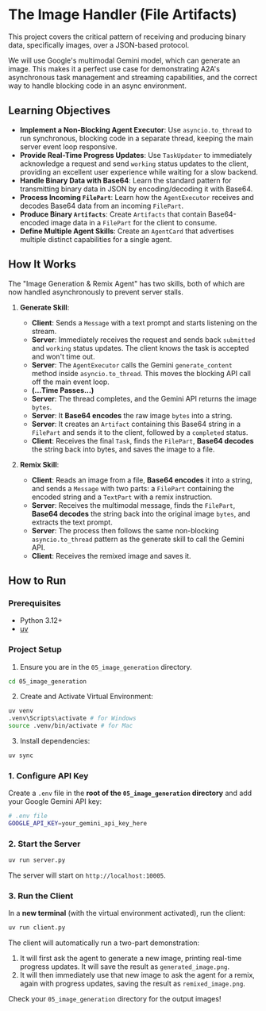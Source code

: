 # The Image Handler (File Artifacts)

This project covers the critical pattern of receiving and producing binary data, specifically images, over a JSON-based protocol.

We will use Google's multimodal Gemini model, which can generate an image. This makes it a perfect use case for demonstrating A2A's asynchronous task management and streaming capabilities, and the correct way to handle blocking code in an async environment.

## Learning Objectives

-   **Implement a Non-Blocking Agent Executor**: Use `asyncio.to_thread` to run synchronous, blocking code in a separate thread, keeping the main server event loop responsive.
-   **Provide Real-Time Progress Updates**: Use `TaskUpdater` to immediately acknowledge a request and send `working` status updates to the client, providing an excellent user experience while waiting for a slow backend.
-   **Handle Binary Data with Base64**: Learn the standard pattern for transmitting binary data in JSON by encoding/decoding it with Base64.
-   **Process Incoming `FilePart`**: Learn how the `AgentExecutor` receives and decodes Base64 data from an incoming `FilePart`.
-   **Produce Binary `Artifacts`**: Create `Artifacts` that contain Base64-encoded image data in a `FilePart` for the client to consume.
-   **Define Multiple Agent Skills**: Create an `AgentCard` that advertises multiple distinct capabilities for a single agent.

## How It Works

The "Image Generation & Remix Agent" has two skills, both of which are now handled asynchronously to prevent server stalls.

1.  **Generate Skill**:
    -   **Client**: Sends a `Message` with a text prompt and starts listening on the stream.
    -   **Server**: Immediately receives the request and sends back `submitted` and `working` status updates. The client knows the task is accepted and won't time out.
    -   **Server**: The `AgentExecutor` calls the Gemini `generate_content` method inside `asyncio.to_thread`. This moves the blocking API call off the main event loop.
    -   **(...Time Passes...)**
    -   **Server**: The thread completes, and the Gemini API returns the image `bytes`.
    -   **Server**: It **Base64 encodes** the raw image `bytes` into a string.
    -   **Server**: It creates an `Artifact` containing this Base64 string in a `FilePart` and sends it to the client, followed by a `completed` status.
    -   **Client**: Receives the final `Task`, finds the `FilePart`, **Base64 decodes** the string back into bytes, and saves the image to a file.

2.  **Remix Skill**:
    -   **Client**: Reads an image from a file, **Base64 encodes** it into a string, and sends a `Message` with two parts: a `FilePart` containing the encoded string and a `TextPart` with a remix instruction.
    -   **Server**: Receives the multimodal message, finds the `FilePart`, **Base64 decodes** the string back into the original image `bytes`, and extracts the text prompt.
    -   **Server**: The process then follows the same non-blocking `asyncio.to_thread` pattern as the generate skill to call the Gemini API.
    -   **Client**: Receives the remixed image and saves it.

## How to Run

### Prerequisites

*   Python 3.12+
*   [uv](https://docs.astral.sh/uv/getting-started/installation/)

### Project Setup

1. Ensure you are in the `05_image_generation` directory.
```bash
cd 05_image_generation
```

2. Create and Activate Virtual Environment:
```bash
uv venv
.venv\Scripts\activate # for Windows
source .venv/bin/activate # for Mac
```

3. Install dependencies:
```bash
uv sync
```


### 1. Configure API Key

Create a `.env` file in the **root of the `05_image_generation` directory** and add your Google Gemini API key:

```bash
# .env file
GOOGLE_API_KEY=your_gemini_api_key_here
```

### 2. Start the Server

```bash
uv run server.py
```
The server will start on `http://localhost:10005`.

### 3. Run the Client

In a **new terminal** (with the virtual environment activated), run the client:
```bash
uv run client.py
```

The client will automatically run a two-part demonstration:
1. It will first ask the agent to generate a new image, printing real-time progress updates. It will save the result as `generated_image.png`.
2. It will then immediately use that new image to ask the agent for a remix, again with progress updates, saving the result as `remixed_image.png`.

Check your `05_image_generation` directory for the output images!